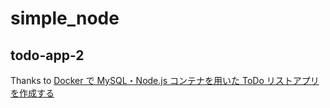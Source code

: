 # simple_node

## todo-app-2

Thanks to [Docker で MySQL・Node.js コンテナを用いた ToDo リストアプリを作成する](https://qiita.com/niisan1ban/items/f70eb0ed891568f71f9b)
